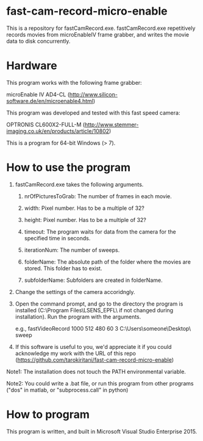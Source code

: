 fast-cam-record-micro-enable
============================
This is a repository for fastCamRecord.exe. fastCamRecord.exe repetitively records movies from microEnableIV frame grabber, and writes the movie data to disk concurrently.

Hardware
========
This program works with the following frame grabber:


microEnable IV AD4-CL (http://www.silicon-software.de/en/microenable4.html) 


This program was developed and tested with this fast speed camera:


OPTRONIS CL600X2-FULL-M (http://www.stemmer-imaging.co.uk/en/products/article/10802) 


This is a program for 64-bit Windows (> 7).


How to use the program
======================
1. fastCamRecord.exe takes the following arguments.

	1. nrOfPicturesToGrab: The number of frames in each movie.
	
	2. width: Pixel number. Has to be a multiple of 32?
	
	3. height: Pixel number. Has to be a multiple of 32?
	
	4. timeout: The program waits for data from the camera for the specified time in seconds.
	
	5. iterationNum: The number of sweeps.
	
	6. folderName: The absolute path of the folder where the movies are stored. This folder has to exist.
	
	7. subfolderName: Subfolders are created in folderName.

2. Change the settings of the camera accoridngly.
3. Open the command prompt, and go to the directory the program is installed (C:\Program Files\LSENS_EPFL\ if not changed during installation). Run the program with the arguments.

	e.g., fastVideoRecord 1000 512 480 60 3 C:\Users\someone\Desktop\ sweep

4. If this software is useful to you, we'd appreciate it if you could acknowledge my work with
the URL of this repo (https://github.com/tarokiritani/fast-cam-record-micro-enable)

Note1: The installation does not touch the PATH environmental variable. 

Note2: You could write a .bat file, or run this program from other programs ("dos" in matlab, or "subprocess.call" in python)

How to program
==============
This program is written, and built in Microsoft Visual Studio Enterprise 2015.